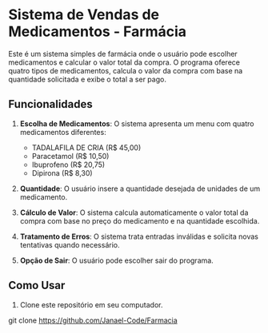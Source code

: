 # Sistema de Vendas de Medicamentos - Farmácia

Este é um sistema simples de farmácia onde o usuário pode escolher medicamentos e calcular o valor total da compra. O programa oferece quatro tipos de medicamentos, calcula o valor da compra com base na quantidade solicitada e exibe o total a ser pago.

## Funcionalidades

1. **Escolha de Medicamentos**: O sistema apresenta um menu com quatro medicamentos diferentes:
   - TADALAFILA DE CRIA (R$ 45,00)
   - Paracetamol (R$ 10,50)
   - Ibuprofeno (R$ 20,75)
   - Dipirona (R$ 8,30)

2. **Quantidade**: O usuário insere a quantidade desejada de unidades de um medicamento.

3. **Cálculo de Valor**: O sistema calcula automaticamente o valor total da compra com base no preço do medicamento e na quantidade escolhida.

4. **Tratamento de Erros**: O sistema trata entradas inválidas e solicita novas tentativas quando necessário.

5. **Opção de Sair**: O usuário pode escolher sair do programa.

## Como Usar

1. Clone este repositório em seu computador.

git clone https://github.com/Janael-Code/Farmacia
   
